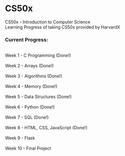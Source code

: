 # CS50x
CS50x - Introduction to Computer Science
<br>Learning Progress of taking CS50x provided by HarvardX</br>

### Current Progress:

<br>Week 1 - C Programming (Done!)</br>
<br>Week 2 - Arrays (Done!)</br>
<br>Week 3 - Algorithms (Done!)</br>
<br>Week 4 - Memory (Done!)</br>
<br>Week 5 - Data Structures (Done!)</br>
<br>Week 6 - Python (Done!)</br>
<br>Week 7 - SQL (Done!)</br>
<br>Week 8 - HTML, CSS, JavaScript (Done!)</br>
<br>Week 9 - Flask</br>
<br>Week 10 - Final Project</br>
